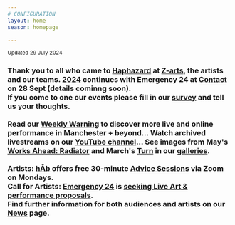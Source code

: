 ```yaml
---
# CONFIGURATION
layout: home
season: homepage

---
```

<small>Updated 29 July 2024</small>        
### Thank you to all who came to [Haphazard](/current/2024-haphazard) at <a href="https://z-arts.org/events/haphazard-2024" target="_blank">Z-arts</a>, the artists and our teams. [2024](/current/2024) continues with Emergency 24 at <a href="https://contactmcr.com" target="_blank">Contact</a> on 28 Sept (details cominng soon).<br>If you come to one our events please fill in our <a href="https://www.illuminate-data.org.uk/survey/qvprln" target="_blank">survey</a> and tell us your thoughts.<br><br>Read our <a href="https://wordofwarning.posthaven.com" target="_blank">Weekly Warning</a> to discover more live and online performance in Manchester + beyond… Watch archived livestreams on our <a href="https://youtube.com/@warnmcr" target="_blank">YouTube channel</a>… See images from May's [Works Ahead: Radiator](/current/2024-worksahead) and March's [Turn](/current/2024-turn) in our [galleries](/galleries).<br><br>Artists: [hÅb](/hab) offers free 30-minute [Advice Sessions](/hab/advice) via Zoom on Mondays.<br>Call for Artists: [Emergency 24](/hab/emergency) is <a href="https://emergencymcr.posthaven.com" target="_blank">seeking Live Art & performance proposals</a>.<br>Find further information for both audiences and artists on our [News](/news) page.

